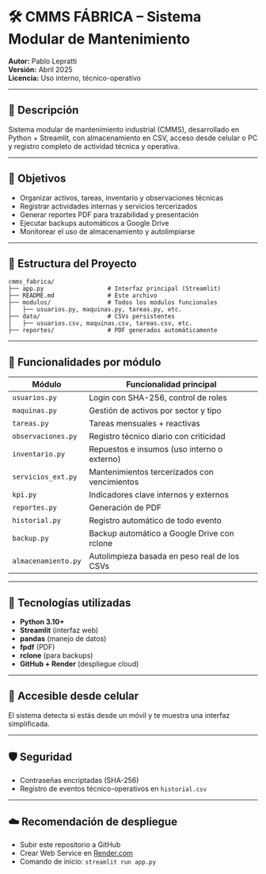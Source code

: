# 🛠️ CMMS FÁBRICA – Sistema Modular de Mantenimiento

**Autor:** Pablo Lepratti  
**Versión:** Abril 2025  
**Licencia:** Uso interno, técnico-operativo

---

## 📌 Descripción

Sistema modular de mantenimiento industrial (CMMS), desarrollado en Python + Streamlit, con almacenamiento en CSV, acceso desde celular o PC y registro completo de actividad técnica y operativa.

---

## 🎯 Objetivos

- Organizar activos, tareas, inventario y observaciones técnicas
- Registrar actividades internas y servicios tercerizados
- Generar reportes PDF para trazabilidad y presentación
- Ejecutar backups automáticos a Google Drive
- Monitorear el uso de almacenamiento y autolimpiarse

---

## 📂 Estructura del Proyecto

```
cmms_fabrica/
├── app.py                  # Interfaz principal (Streamlit)
├── README.md               # Este archivo
├── modulos/                # Todos los módulos funcionales
│   ├── usuarios.py, maquinas.py, tareas.py, etc.
├── data/                   # CSVs persistentes
│   ├── usuarios.csv, maquinas.csv, tareas.csv, etc.
├── reportes/               # PDF generados automáticamente
```

---

## 🧩 Funcionalidades por módulo

| Módulo            | Funcionalidad principal                                        |
|-------------------|---------------------------------------------------------------|
| `usuarios.py`     | Login con SHA-256, control de roles                           |
| `maquinas.py`     | Gestión de activos por sector y tipo                          |
| `tareas.py`       | Tareas mensuales + reactivas                                  |
| `observaciones.py`| Registro técnico diario con criticidad                        |
| `inventario.py`   | Repuestos e insumos (uso interno o externo)                   |
| `servicios_ext.py`| Mantenimientos tercerizados con vencimientos                  |
| `kpi.py`          | Indicadores clave internos y externos                         |
| `reportes.py`     | Generación de PDF                                             |
| `historial.py`    | Registro automático de todo evento                            |
| `backup.py`       | Backup automático a Google Drive con rclone                   |
| `almacenamiento.py` | Autolimpieza basada en peso real de los CSVs               |

---

## 🧠 Tecnologías utilizadas

- **Python 3.10+**
- **Streamlit** (interfaz web)
- **pandas** (manejo de datos)
- **fpdf** (PDF)
- **rclone** (para backups)
- **GitHub + Render** (despliegue cloud)

---

## 📱 Accesible desde celular

El sistema detecta si estás desde un móvil y te muestra una interfaz simplificada.

---

## 🛡️ Seguridad

- Contraseñas encriptadas (SHA-256)
- Registro de eventos técnico-operativos en `historial.csv`

---

## ☁️ Recomendación de despliegue

- Subir este repositorio a GitHub
- Crear Web Service en [Render.com](https://render.com/)
- Comando de inicio: `streamlit run app.py`
